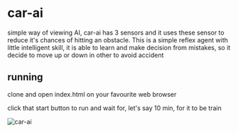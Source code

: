 # car-ai

simple way of viewing AI, car-ai has 3 sensors and it uses these sensor to reduce it's chances of hitting an obstacle. This is a simple reflex agent with little intelligent skill, it is able to learn and make decision from mistakes, so it decide to move up or down in other to avoid accident

## running
<p> clone and open index.html on your favourite web browser</p>
<p> click that start button to run and wait for, let's say 10 min, for it to be train</p>

![car-ai](https://user-images.githubusercontent.com/16048403/36877794-3e975354-1dbc-11e8-8154-e7399e4e0ea4.PNG)
